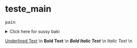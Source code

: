 # teste_main
<kbd>p</kbd><kbd>a</kbd><kbd>i</kbd><kbd>n</kbd>

<details><summary>Click here for sussy baki</summary>
 Sussy?
  Definitely Amogus
</details>

<ins>Underlined Text</ins>
\n
**Bold Text**
\n
***Bold Italic Text***
\n
*Italic Text*
\n
